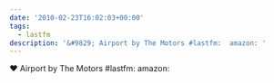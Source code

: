 ```yaml
---
date: '2010-02-23T16:02:03+00:00'
tags:
  - lastfm
description: '&#9829; Airport by The Motors #lastfm:  amazon: '
---
```

&#9829; Airport by The Motors #lastfm:  amazon: 

